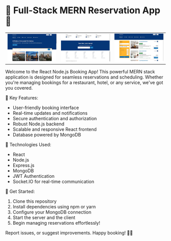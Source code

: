 <h1>📅 Full-Stack MERN Reservation App 🚀</h1>


<table>
  <tr>
    <td align="center"><img alt="coding" width="400" src="https://github.com/Amantha96/Reservation_App/blob/main/Reservation%20Application%201.png"></td>
    <td align="center"><img alt="coding" width="400" src="https://github.com/Amantha96/Reservation_App/blob/main/Reservation%20Application%202.png"></td>
    <td align="center"><img alt="coding" width="400" src="https://github.com/Amantha96/Reservation_App/blob/main/Reservation%20Application%203.png"></td>
  </tr>
</table>




Welcome to the React Node.js Booking App! This powerful MERN stack application is designed for seamless reservations and scheduling. Whether you're managing bookings for a restaurant, hotel, or any service, we've got you covered.

🌟 Key Features:
- User-friendly booking interface
- Real-time updates and notifications
- Secure authentication and authorization
- Robust Node.js backend
- Scalable and responsive React frontend
- Database powered by MongoDB

🔧 Technologies Used:
- React
- Node.js
- Express.js
- MongoDB
- JWT Authentication
- Socket.IO for real-time communication

🚦 Get Started:
1. Clone this repository
2. Install dependencies using npm or yarn
3. Configure your MongoDB connection
4. Start the server and the client
5. Begin managing reservations effortlessly!

 Report issues, or suggest improvements. Happy booking! 📆✨

 

